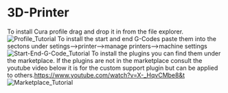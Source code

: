 # 3D-Printer
To install Cura profile drag and drop it in from the file explorer.
![Profile_Tutorial](https://github.com/JJ-3dPrinting/3D-Printer_Ender3-V3-SE/blob/main/Profile_Tutorial.gif)
To install the start and end G-Codes paste them into the sectons under setings-->printer-->manage printers-->machine settings
![Start-End-G-Code_Tutorial](https://github.com/JJ-3dPrinting/3D-Printer_Ender3-V3-SE/blob/main/Start-End-G-Code_Tutorial.gif)
To install the plugins you can find them under the marketplace. If the plugins are not in the marketplace consult the youtube video below it is for the custom support plugin but can be applied to others.https://www.youtube.com/watch?v=X-_HqvCMbe8&t
![Marketplace_Tutorial](https://github.com/JJ-3dPrinting/3D-Printer_Ender3-V3-SE/blob/main/Marketplace_Tutorial.gif)

